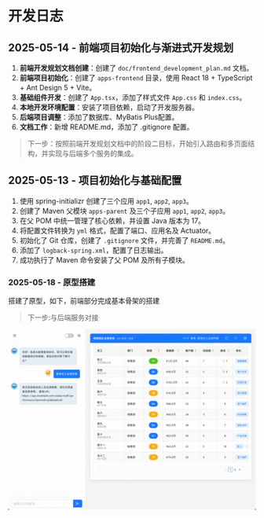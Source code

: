# 开发日志

## 2025-05-14 - 前端项目初始化与渐进式开发规划

1. **前端开发规划文档创建**：创建了 `doc/frontend_development_plan.md` 文档。
2. **前端项目初始化**：创建了 `apps-frontend` 目录，使用 React 18 + TypeScript + Ant Design 5 + Vite。
3. **基础组件开发**：创建了 `App.tsx`，添加了样式文件 `App.css` 和 `index.css`。
4. **本地开发环境配置**：安装了项目依赖，启动了开发服务器。
5. **后端项目调整**：添加了数据库、MyBatis Plus配置。
6. **文档工作**：新增 README.md，添加了 .gitignore 配置。
> 下一步：按照前端开发规划文档中的阶段二目标，开始引入路由和多页面结构，并实现与后端多个服务的集成。

## 2025-05-13 - 项目初始化与基础配置

1. 使用 spring-initializr 创建了三个应用 `app1`, `app2`, `app3`。
2. 创建了 Maven 父模块 `apps-parent` 及三个子应用 `app1`, `app2`, `app3`。
3. 在父 POM 中统一管理了核心依赖，并设置 Java 版本为 17。
4. 将配置文件转换为 `yml` 格式，配置了端口、应用名及 Actuator。
5. 初始化了 Git 仓库，创建了 `.gitignore` 文件，并完善了 `README.md`。
6. 添加了 `logback-spring.xml`，配置了日志输出。
7. 成功执行了 Maven 命令安装了父 POM 及所有子模块。



### 2025-05-18 - 原型搭建
搭建了原型，如下，前端部分完成基本骨架的搭建

> 下一步:与后端服务对接

![img.png](assets/img/img-demo-sample.png)